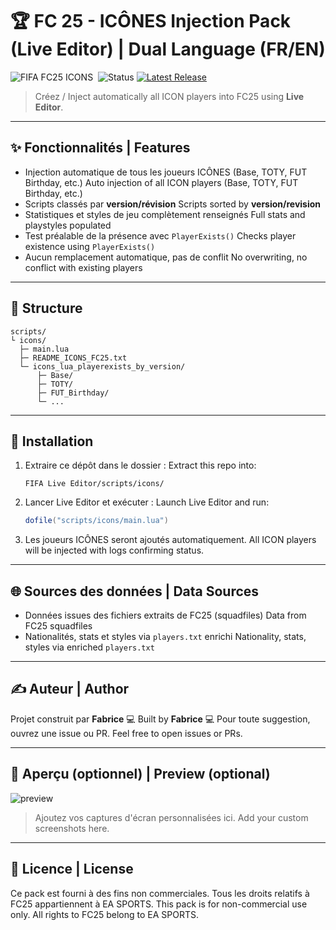 # 🏆 FC 25 - ICÔNES Injection Pack (Live Editor) | Dual Language (FR/EN)

![FIFA FC25 ICONS](https://img.shields.io/badge/LiveEditor-Compatible-green?style=flat-square)  ![Status](https://img.shields.io/badge/Ready_For_Use-FC25-blue?style=flat-square) [![Latest Release](https://img.shields.io/github/v/release/ITRecords38/fc25-icons-injection?label=Latest%20Release)](https://github.com/ITRecords38/fc25-icons-injection/releases/latest)

> Créez / Inject automatically all ICON players into FC25 using **Live Editor**.

---

## ✨ Fonctionnalités | Features

* Injection automatique de tous les joueurs ICÔNES (Base, TOTY, FUT Birthday, etc.)
  Auto injection of all ICON players (Base, TOTY, FUT Birthday, etc.)
* Scripts classés par **version/révision**
  Scripts sorted by **version/revision**
* Statistiques et styles de jeu complètement renseignés
  Full stats and playstyles populated
* Test préalable de la présence avec `PlayerExists()`
  Checks player existence using `PlayerExists()`
* Aucun remplacement automatique, pas de conflit
  No overwriting, no conflict with existing players

---

## 📁 Structure

```
scripts/
└ icons/
  ├─ main.lua
  ├─ README_ICONS_FC25.txt
  └─ icons_lua_playerexists_by_version/
      ├─ Base/
      ├─ TOTY/
      ├─ FUT_Birthday/
      └─ ...
```

---

## 📆 Installation

1. Extraire ce dépôt dans le dossier :
   Extract this repo into:

   ```
   FIFA Live Editor/scripts/icons/
   ```

2. Lancer Live Editor et exécuter :
   Launch Live Editor and run:

   ```lua
   dofile("scripts/icons/main.lua")
   ```

3. Les joueurs ICÔNES seront ajoutés automatiquement.
   All ICON players will be injected with logs confirming status.

---

## 🌐 Sources des données | Data Sources

* Données issues des fichiers extraits de FC25 (squadfiles)
  Data from FC25 squadfiles
* Nationalités, stats et styles via `players.txt` enrichi
  Nationality, stats, styles via enriched `players.txt`

---

## ✍️ Auteur | Author

Projet construit par **Fabrice** 💻
Built by **Fabrice** 💻
Pour toute suggestion, ouvrez une issue ou PR.
Feel free to open issues or PRs.

---

## 🎨 Aperçu (optionnel) | Preview (optional)

![preview](https://user-images.githubusercontent.com/xxx/preview.png)

> Ajoutez vos captures d'écran personnalisées ici.
> Add your custom screenshots here.

---

## 🔗 Licence | License

Ce pack est fourni à des fins non commerciales. Tous les droits relatifs à FC25 appartiennent à EA SPORTS.
This pack is for non-commercial use only. All rights to FC25 belong to EA SPORTS.

